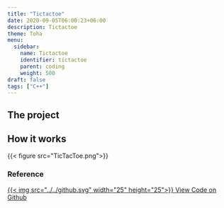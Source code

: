 ```yaml
---
title: "Tictactoe"
date: 2020-09-05T06:00:23+06:00
description: Tictactoe
theme: Toha
menu:
  sidebar:
    name: Tictactoe
    identifier: tictactoe
    parent: coding
    weight: 500
draft: false
tags: ["C++"]
---
```

## The project

## How it works
{{< figure src="TicTacToe.png">}}

### Reference
[{{< img src="../../github.svg" width="25" height="25">}} View Code on Github](https://github.com/JCasahuga/TicTacToe)